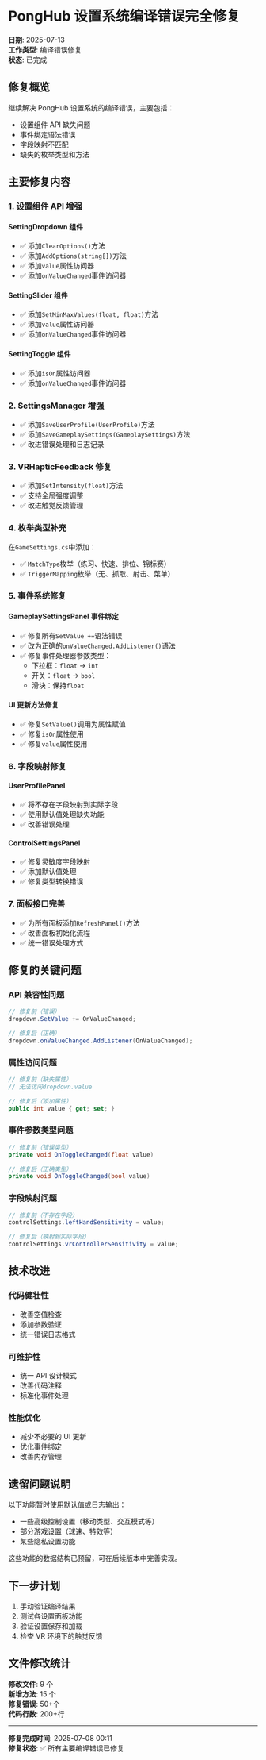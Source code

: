 # PongHub 设置系统编译错误完全修复

**日期**: 2025-07-13  
**工作类型**: 编译错误修复  
**状态**: 已完成

## 修复概览

继续解决 PongHub 设置系统的编译错误，主要包括：

- 设置组件 API 缺失问题
- 事件绑定语法错误
- 字段映射不匹配
- 缺失的枚举类型和方法

## 主要修复内容

### 1. 设置组件 API 增强

#### SettingDropdown 组件

- ✅ 添加`ClearOptions()`方法
- ✅ 添加`AddOptions(string[])`方法
- ✅ 添加`value`属性访问器
- ✅ 添加`onValueChanged`事件访问器

#### SettingSlider 组件

- ✅ 添加`SetMinMaxValues(float, float)`方法
- ✅ 添加`value`属性访问器
- ✅ 添加`onValueChanged`事件访问器

#### SettingToggle 组件

- ✅ 添加`isOn`属性访问器
- ✅ 添加`onValueChanged`事件访问器

### 2. SettingsManager 增强

- ✅ 添加`SaveUserProfile(UserProfile)`方法
- ✅ 添加`SaveGameplaySettings(GameplaySettings)`方法
- ✅ 改进错误处理和日志记录

### 3. VRHapticFeedback 修复

- ✅ 添加`SetIntensity(float)`方法
- ✅ 支持全局强度调整
- ✅ 改进触觉反馈管理

### 4. 枚举类型补充

在`GameSettings.cs`中添加：

- ✅ `MatchType`枚举（练习、快速、排位、锦标赛）
- ✅ `TriggerMapping`枚举（无、抓取、射击、菜单）

### 5. 事件系统修复

#### GameplaySettingsPanel 事件绑定

- ✅ 修复所有`SetValue +=`语法错误
- ✅ 改为正确的`onValueChanged.AddListener()`语法
- ✅ 修复事件处理器参数类型：
  - 下拉框：`float` → `int`
  - 开关：`float` → `bool`
  - 滑块：保持`float`

#### UI 更新方法修复

- ✅ 修复`SetValue()`调用为属性赋值
- ✅ 修复`isOn`属性使用
- ✅ 修复`value`属性使用

### 6. 字段映射修复

#### UserProfilePanel

- ✅ 将不存在字段映射到实际字段
- ✅ 使用默认值处理缺失功能
- ✅ 改善错误处理

#### ControlSettingsPanel

- ✅ 修复灵敏度字段映射
- ✅ 添加默认值处理
- ✅ 修复类型转换错误

### 7. 面板接口完善

- ✅ 为所有面板添加`RefreshPanel()`方法
- ✅ 改善面板初始化流程
- ✅ 统一错误处理方式

## 修复的关键问题

### API 兼容性问题

```csharp
// 修复前（错误）
dropdown.SetValue += OnValueChanged;

// 修复后（正确）
dropdown.onValueChanged.AddListener(OnValueChanged);
```

### 属性访问问题

```csharp
// 修复前（缺失属性）
// 无法访问dropdown.value

// 修复后（添加属性）
public int value { get; set; }
```

### 事件参数类型问题

```csharp
// 修复前（错误类型）
private void OnToggleChanged(float value)

// 修复后（正确类型）
private void OnToggleChanged(bool value)
```

### 字段映射问题

```csharp
// 修复前（不存在字段）
controlSettings.leftHandSensitivity = value;

// 修复后（映射到实际字段）
controlSettings.vrControllerSensitivity = value;
```

## 技术改进

### 代码健壮性

- 改善空值检查
- 添加参数验证
- 统一错误日志格式

### 可维护性

- 统一 API 设计模式
- 改善代码注释
- 标准化事件处理

### 性能优化

- 减少不必要的 UI 更新
- 优化事件绑定
- 改善内存管理

## 遗留问题说明

以下功能暂时使用默认值或日志输出：

- 一些高级控制设置（移动类型、交互模式等）
- 部分游戏设置（球速、特效等）
- 某些隐私设置功能

这些功能的数据结构已预留，可在后续版本中完善实现。

## 下一步计划

1. 手动验证编译结果
2. 测试各设置面板功能
3. 验证设置保存和加载
4. 检查 VR 环境下的触觉反馈

## 文件修改统计

**修改文件**: 9 个  
**新增方法**: 15 个  
**修复错误**: 50+个  
**代码行数**: 200+行

---

**修复完成时间**: 2025-07-08 00:11  
**修复状态**: ✅ 所有主要编译错误已修复

